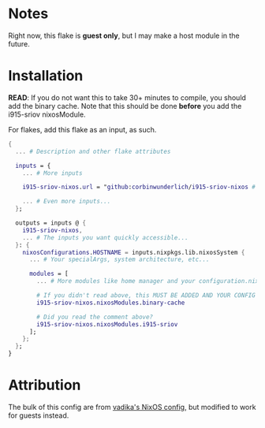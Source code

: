 # Notes
Right now, this flake is **guest only**, but I may make a host module in the future.

# Installation
**READ**: If you do not want this to take 30+ minutes to compile, you should add the binary cache. Note that this should be done **before** you add the i915-sriov nixosModule.

For flakes, add this flake as an input, as such.
```nix
{
  ... # Description and other flake attributes

  inputs = {
    ... # More inputs

    i915-sriov-nixos.url = "github:corbinwunderlich/i915-sriov-nixos # IMPORTANT: read below

    ... # Even more inputs...
  };

  outputs = inputs @ {
    i915-sriov-nixos,
    ... # The inputs you want quickly accessible...
  }: {
    nixosConfigurations.HOSTNAME = inputs.nixpkgs.lib.nixosSystem {
      ... # Your specialArgs, system architecture, etc...

      modules = [
        ... # More modules like home manager and your configuration.nix

        # If you didn't read above, this MUST BE ADDED AND YOUR CONFIG REBUILT BEFORE ADDING THE NEXT MODULE if you don't want 30+ minute compile times
        i915-sriov-nixos.nixosModules.binary-cache

        # Did you read the comment above?
        i915-sriov-nixos.nixosModules.i915-sriov
      ];
    };
  };
}
```

# Attribution
The bulk of this config are from [vadika's NixOS config](https://github.com/vadika/nixos-config), but modified to work for guests instead.
